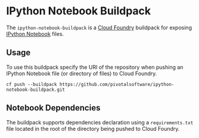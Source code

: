 # IPython Notebook Buildpack

The `ipython-notebook-buildpack` is a [Cloud Foundry][] buildpack for exposing [IPython Notebook][] files.

## Usage
To use this buildpack specify the URI of the repository when pushing an IPython Notebook file (or directory of files) to Cloud Foundry.

    cf push --buildpack https://github.com/pivotalsoftware/ipython-notebook-buildpack.git

## Notebook Dependencies
The buildpack supports dependencies declaration using a `requirements.txt` file located in the root of the directory being pushed to Cloud Foundry.


[Cloud Foundry]: http://www.cloudfoundry.com
[IPython Notebook]: http://ipython.org/notebook.html
